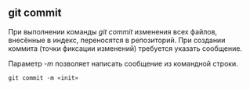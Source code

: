 ## git commit

При выполнении команды *git commit* изменения всех файлов, внесённые в индекс, переносятся в репозиторий. При создании коммита (точки фиксации изменений) требуется указать сообщение.

Параметр *-m* позволяет написать сообщение из командной строки.

```bash=
git commit -m «init»
```